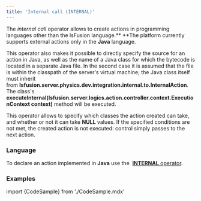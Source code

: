```yaml
---
title: 'Internal call (INTERNAL)'
---
```


The *internal call* operator allows to create actions in programming languages other than the lsFusion language.** **The platform currently supports external actions only in the **Java** language.

This operator also makes it possible to directly specify the source for an action in Java, as well as the name of a Java class for which the bytecode is located in a separate Java file. In the second case it is assumed that the file is within the classpath of the server's virtual machine; the Java class itself must inherit from **lsfusion.server.physics.dev.integration.internal.to.InternalAction**. The class's **executeInternal(lsfusion.server.logics.action.controller.context.ExecutionContext context)** method will be executed.

This operator allows to specify which classes the action created can take, and whether or not it can take **NULL** values. If the specified conditions are not met, the created action is not executed: control simply passes to the next action.

### Language

To declare an action implemented in **Java** use the  [**INTERNAL** operator](INTERNAL_operator.md).

### Examples

import {CodeSample} from './CodeSample.mdx'

<CodeSample url="https://documentation.lsfusion.org/sample?file=ActionSample&block=custom"/>
